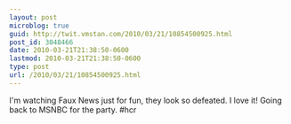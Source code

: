 ```yaml
---
layout: post
microblog: true
guid: http://twit.vmstan.com/2010/03/21/10854500925.html
post_id: 3048466
date: 2010-03-21T21:38:50-0600
lastmod: 2010-03-21T21:38:50-0600
type: post
url: /2010/03/21/10854500925.html
---
```

I'm watching Faux News just for fun, they look so defeated. I love it! Going back to MSNBC for the party. #hcr
